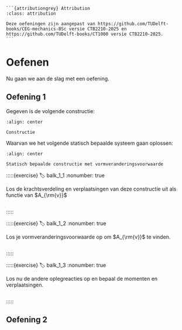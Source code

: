 ````{margin}
```{attributiongrey} Attribution
:class: attribution

Deze oefeningen zijn aangepast van https://github.com/TUDelft-books/CEG-mechanics-BSc versie CTB2210-2025 en https://github.com/TUDelft-books/CT1000 versie CTB2210-2025.
```
```` 

# Oefenen

Nu gaan we aan de slag met een oefening.

## Oefening 1

Gegeven is de volgende constructie:

```{figure} ../_git/github.com_TUDelft-books_CEG-mechanics-BSc/CTB2210-2025/book/statically_inderminate/force_method/bending_data/Example.svg
:align: center

Constructie
```

Waarvan we het volgende statisch bepaalde systeem gaan oplossen:

```{figure} ../_git/github.com_TUDelft-books_CEG-mechanics-BSc/CTB2210-2025/book/statically_inderminate/force_method/bending_data/SB-systeem2.svg
:align: center

Statisch bepaalde constructie met vormveranderingsvoorwaarde
```

:::::{exercise}
:label: balk_1_1
:nonumber: true

Los de krachtsverdeling en verplaatsingen van deze constructie uit als functie van $A_{\rm{v}}$

```{h5p} https://tudelft.h5p.com/content/1292636025372301087/embed
```

:::::

:::::{exercise}
:label: balk_1_2
:nonumber: true

Los je vormveranderingsvoorwaarde op om $A_{\rm{v}}$ te vinden.

```{h5p} https://tudelft.h5p.com/content/1292636567761480237/embed
```

:::::

:::::{exercise}
:label: balk_1_3
:nonumber: true

Los nu de andere oplegreacties op en bepaal de momenten en verplaatsingen.

```{h5p} https://tudelft.h5p.com/content/1292636572692927547/embed
```

:::::

## Oefening 2